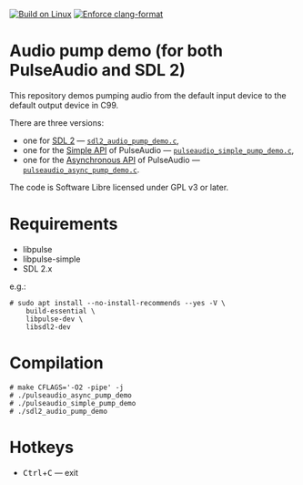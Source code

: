 [![Build on Linux](https://github.com/hartwork/audio_pump_demo/actions/workflows/linux.yml/badge.svg)](https://github.com/hartwork/audio_pump_demo/actions/workflows/linux.yml)
[![Enforce clang-format](https://github.com/hartwork/audio_pump_demo/actions/workflows/clang-format.yml/badge.svg)](https://github.com/hartwork/audio_pump_demo/actions/workflows/clang-format.yml)


# Audio pump demo (for both PulseAudio and SDL 2)

This repository demos pumping audio from
the default input device to the default output device in C99.

There are three versions:

- one for [SDL 2](https://wiki.libsdl.org/SDL2/FrontPage) —
  [`sdl2_audio_pump_demo.c`](https://github.com/hartwork/audio_pump_demo/blob/master/sdl2_audio_pump_demo.c),
- one for the [Simple API](https://freedesktop.org/software/pulseaudio/doxygen/simple.html) of PulseAudio —
  [`pulseaudio_simple_pump_demo.c`](https://github.com/hartwork/audio_pump_demo/blob/master/pulseaudio_simple_pump_demo.c),
- one for the [Asynchronous API](https://freedesktop.org/software/pulseaudio/doxygen/async.html) of PulseAudio —
  [`pulseaudio_async_pump_demo.c`](https://github.com/hartwork/audio_pump_demo/blob/master/pulseaudio_async_pump_demo.c).

The code is Software Libre licensed under GPL v3 or later.


# Requirements

- libpulse
- libpulse-simple
- SDL 2.x

e.g.:

```console
# sudo apt install --no-install-recommends --yes -V \
    build-essential \
    libpulse-dev \
    libsdl2-dev
```


# Compilation

```console
# make CFLAGS='-O2 -pipe' -j
# ./pulseaudio_async_pump_demo
# ./pulseaudio_simple_pump_demo
# ./sdl2_audio_pump_demo
```


# Hotkeys

- <kbd>Ctrl</kbd>+<kbd>C</kbd> — exit
